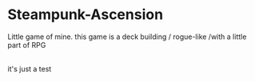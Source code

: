 # Steampunk-Ascension
Little game of mine.  this game is a deck building / rogue-like /with a little part of RPG

</br>it's just a test
